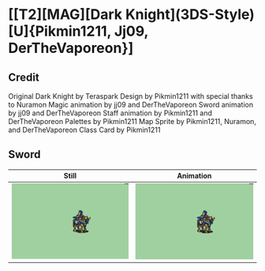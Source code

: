 # [\[T2\]\[MAG\]\[Dark Knight\]\(3DS-Style\)\[U\]{Pikmin1211, Jj09, DerTheVaporeon}]

## Credit

Original Dark Knight by Teraspark
Design by Pikmin1211 with special thanks to Nuramon
Magic animation by jj09 and DerTheVaporeon
Sword animation by jj09 and DerTheVaporeon
Staff animation by Pikmin1211 and DerTheVaporeon
Palettes by Pikmin1211
Map Sprite by Pikmin1211, Nuramon, and DerTheVaporeon
Class Card by Pikmin1211

	
## Sword

| Still | Animation |
| :---: | :-------: |
| ![Sword still](./Sword_000.png) | ![Sword animation](./Sword.gif) |
